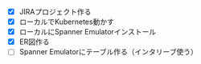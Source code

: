 - [x] JIRAプロジェクト作る
- [x] ローカルでKubernetes動かす
- [x] ローカルにSpanner Emulatorインストール
- [x] ER図作る
- [ ] Spanner Emulatorにテーブル作る（インタリーブ使う）